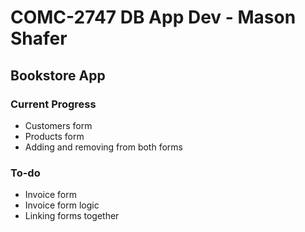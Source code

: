 # COMC-2747 DB App Dev - Mason Shafer

## Bookstore App

### Current Progress

- Customers form
- Products form
- Adding and removing from both forms

### To-do

- Invoice form
- Invoice form logic
- Linking forms together
